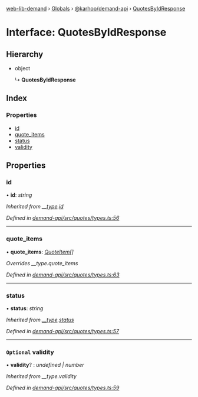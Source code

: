 [web-lib-demand](../README.md) › [Globals](../globals.md) › [@karhoo/demand-api](../modules/_karhoo_demand_api.md) › [QuotesByIdResponse](_karhoo_demand_api.quotesbyidresponse.md)

# Interface: QuotesByIdResponse

## Hierarchy

* object

  ↳ **QuotesByIdResponse**

## Index

### Properties

* [id](_karhoo_demand_api.quotesbyidresponse.md#id)
* [quote_items](_karhoo_demand_api.quotesbyidresponse.md#quote_items)
* [status](_karhoo_demand_api.quotesbyidresponse.md#status)
* [validity](_karhoo_demand_api.quotesbyidresponse.md#optional-validity)

## Properties

###  id

• **id**: *string*

*Inherited from [__type](../modules/_karhoo_demand_api.md#__type).[id](../modules/_karhoo_demand_api.md#optional-id)*

*Defined in [demand-api/src/quotes/types.ts:56](https://github.com/karhoo/web-lib-demand/blob/5e6cd0c/packages/demand-api/src/quotes/types.ts#L56)*

___

###  quote_items

• **quote_items**: *[QuoteItem](../modules/_karhoo_demand_api.md#quoteitem)[]*

*Overrides __type.quote_items*

*Defined in [demand-api/src/quotes/types.ts:63](https://github.com/karhoo/web-lib-demand/blob/5e6cd0c/packages/demand-api/src/quotes/types.ts#L63)*

___

###  status

• **status**: *string*

*Inherited from [__type](../modules/_karhoo_demand_api.md#__type).[status](../modules/_karhoo_demand_api.md#status)*

*Defined in [demand-api/src/quotes/types.ts:57](https://github.com/karhoo/web-lib-demand/blob/5e6cd0c/packages/demand-api/src/quotes/types.ts#L57)*

___

### `Optional` validity

• **validity**? : *undefined | number*

*Inherited from __type.validity*

*Defined in [demand-api/src/quotes/types.ts:59](https://github.com/karhoo/web-lib-demand/blob/5e6cd0c/packages/demand-api/src/quotes/types.ts#L59)*
